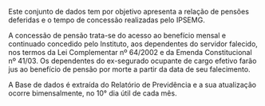 Este conjunto de dados tem por objetivo apresenta a relação de pensões deferidas e o tempo de concessão realizadas pelo IPSEMG.

A concessão de pensão trata-se do acesso ao benefício mensal e continuado concedido pelo Instituto, aos dependentes do servidor falecido, nos termos da Lei Complementar nº 64/2002 e da Emenda Constitucional nº 41/03. Os dependentes do ex-se­gurado ocupante de cargo efetivo farão jus ao benefício de pensão por morte a partir da data de seu falecimento.

A Base de dados é extraída do Relatório de Previdência e a sua atualização ocorre bimensalmente, no 10° dia útil de cada mês.

